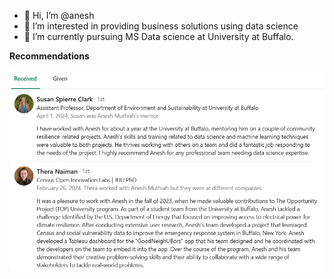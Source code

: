 - 👋 Hi, I’m @anesh
- 👀 I’m interested in providing business solutions using data science
- 🌱 I’m currently pursuing MS Data science at University at Buffalo.


<!---
anesh-ml/anesh-ml is a ✨ special ✨ repository because its `README.md` (this file) appears on your GitHub profile.
You can click the Preview link to take a look at your changes.
--->
**Recommendations**

![alt text](https://github.com/anesh-ml/anesh-ml.github.io/blob/main/rec.png)

